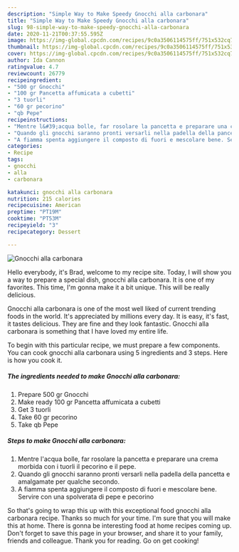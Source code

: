 ```yaml
---
description: "Simple Way to Make Speedy Gnocchi alla carbonara"
title: "Simple Way to Make Speedy Gnocchi alla carbonara"
slug: 98-simple-way-to-make-speedy-gnocchi-alla-carbonara
date: 2020-11-21T00:37:55.595Z
image: https://img-global.cpcdn.com/recipes/9c0a3506114575ff/751x532cq70/gnocchi-alla-carbonara-recipe-main-photo.jpg
thumbnail: https://img-global.cpcdn.com/recipes/9c0a3506114575ff/751x532cq70/gnocchi-alla-carbonara-recipe-main-photo.jpg
cover: https://img-global.cpcdn.com/recipes/9c0a3506114575ff/751x532cq70/gnocchi-alla-carbonara-recipe-main-photo.jpg
author: Ida Cannon
ratingvalue: 4.7
reviewcount: 26779
recipeingredient:
- "500 gr Gnocchi"
- "100 gr Pancetta affumicata a cubetti"
- "3 tuorli"
- "60 gr pecorino"
- "qb Pepe"
recipeinstructions:
- "Mentre l&#39;acqua bolle, far rosolare la pancetta e preparare una crema morbida con i tuorli il pecorino e il pepe."
- "Quando gli gnocchi saranno pronti versarli nella padella della pancetta e amalgamate per qualche secondo."
- "A fiamma spenta aggiungere il composto di fuori e mescolare bene. Servire con una spolverata di pepe e pecorino"
categories:
- Recipe
tags:
- gnocchi
- alla
- carbonara

katakunci: gnocchi alla carbonara 
nutrition: 215 calories
recipecuisine: American
preptime: "PT19M"
cooktime: "PT53M"
recipeyield: "3"
recipecategory: Dessert

---
```



![Gnocchi alla carbonara](https://img-global.cpcdn.com/recipes/9c0a3506114575ff/751x532cq70/gnocchi-alla-carbonara-recipe-main-photo.jpg)

Hello everybody, it's Brad, welcome to my recipe site. Today, I will show you a way to prepare a special dish, gnocchi alla carbonara. It is one of my favorites. This time, I'm gonna make it a bit unique. This will be really delicious.

Gnocchi alla carbonara is one of the most well liked of current trending foods in the world. It's appreciated by millions every day. It is easy, it's fast, it tastes delicious. They are fine and they look fantastic. Gnocchi alla carbonara is something that I have loved my entire life.




To begin with this particular recipe, we must prepare a few components. You can cook gnocchi alla carbonara using 5 ingredients and 3 steps. Here is how you cook it.

<!--inarticleads1-->

##### The ingredients needed to make Gnocchi alla carbonara:

1. Prepare 500 gr Gnocchi
1. Make ready 100 gr Pancetta affumicata a cubetti
1. Get 3 tuorli
1. Take 60 gr pecorino
1. Take qb Pepe




<!--inarticleads2-->

##### Steps to make Gnocchi alla carbonara:

1. Mentre l&#39;acqua bolle, far rosolare la pancetta e preparare una crema morbida con i tuorli il pecorino e il pepe.
1. Quando gli gnocchi saranno pronti versarli nella padella della pancetta e amalgamate per qualche secondo.
1. A fiamma spenta aggiungere il composto di fuori e mescolare bene. Servire con una spolverata di pepe e pecorino




So that's going to wrap this up with this exceptional food gnocchi alla carbonara recipe. Thanks so much for your time. I'm sure that you will make this at home. There is gonna be interesting food at home recipes coming up. Don't forget to save this page in your browser, and share it to your family, friends and colleague. Thank you for reading. Go on get cooking!
